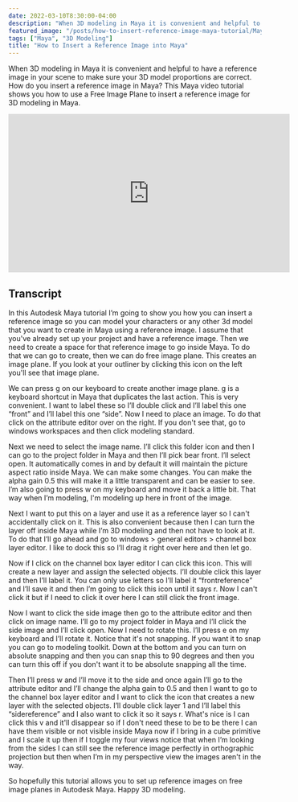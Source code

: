 ```yaml
---
date: 2022-03-10T8:30:00-04:00
description: "When 3D modeling in Maya it is convenient and helpful to have a reference image in your scene to make sure your 3D model proportions are correct"
featured_image: "/posts/how-to-insert-reference-image-maya-tutorial/Maya insert a reference image title.jpg"
tags: ["Maya", "3D Modeling"]
title: "How to Insert a Reference Image into Maya"
---
```


When 3D modeling in Maya it is convenient and helpful to have a reference image in your scene to make sure your 3D model proportions are correct. How do you insert a reference image in Maya? This Maya video tutorial shows you how to use a Free Image Plane to insert a reference image for 3D modeling in Maya.

<div class="iframe-16-9-container">
<iframe class="youTubeIframe" width="560" height="315" src="https://www.youtube.com/embed/tXJFJa-nsAA?rel=0" title="YouTube video player" frameborder="0" allow="accelerometer; autoplay; clipboard-write; encrypted-media; gyroscope; picture-in-picture; web-share" allowfullscreen></iframe>
</div>

## Transcript

In this Autodesk Maya tutorial I’m going to show you how you can insert a reference image so you can model your characters or any other 3d model that you want to create in Maya using a reference image. I assume that you've already set up your project and have a reference image. Then we need to create a space for that reference image to go inside Maya. To do that we can go to create, then we can do free image plane. This creates an image plane. If you look at your outliner by clicking this icon on the left you'll see that image plane.

We can press g on our keyboard to create another image plane. g is a keyboard shortcut in Maya that duplicates the last action. This is very convenient. I want to label these so I’ll double click and I’ll label this one “front” and I’ll label this one “side”. Now I need to place an image. To do that click on the attribute editor over on the right. If you don't see that, go to windows workspaces and then click modeling standard.

Next we need to select the image name. I’ll click this folder icon and then I can go to the project folder in Maya and then I’ll pick bear front. I’ll select open. It automatically comes in and by default it will maintain the picture aspect ratio inside Maya. We can make some changes. You can make the alpha gain 0.5 this will make it a little transparent and can be easier to see. I’m also going to press w on my keyboard and move it back a little bit. That way when I’m modeling, I'm modeling up here in front of the image.

Next I want to put this on a layer and use it as a reference layer so I can't accidentally click on it. This is also convenient because then I can turn the layer off inside Maya while I’m 3D modeling and then not have to look at it. To do that I’ll go ahead and go to windows > general editors > channel box layer editor. I like to dock this so I’ll drag it right over here and then let go.

Now if I click on the channel box layer editor I can click this icon. This will create a new layer and assign the selected objects. I’ll double click this layer and then I’ll label it. You can only use letters so I’ll label it “frontreference” and I’ll save it and then I’m going to click this icon until it says r. Now I can't click it but if I need to click it over here I can still click the front image.

Now I want to click the side image then go to the attribute editor and then click on image name. I’ll go to my project folder in Maya and I’ll click the side image and I’ll click open. Now I need to rotate this. I’ll press e on my keyboard and I’ll rotate it. Notice that it's not snapping. If you want it to snap you can go to modeling toolkit. Down at the bottom and you can turn on absolute snapping and then you can snap this to 90 degrees and then you can turn this off if you don't want it to be absolute snapping all the time.

Then I’ll press w and I’ll move it to the side and once again I’ll go to the attribute editor and I’ll change the alpha gain to 0.5 and then I want to go to the channel box layer editor and I want to click the icon that creates a new layer with the selected objects. I’ll double click layer 1 and I’ll label this “sidereference” and I also want to click it so it says r. What's nice is I can click this v and it'll disappear so if I don't need these to be to be there I can have them visible or not visible inside Maya now if I bring in a cube primitive and I scale it up then if I toggle my four views notice that when I’m looking from the sides I can still see the reference image perfectly in orthographic projection but then when I’m in my perspective view the images aren't in the way.

So hopefully this tutorial allows you to set up reference images on free image planes in Autodesk Maya. Happy 3D modeling.
